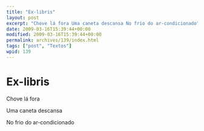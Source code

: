 ```yaml
---
title: "Ex-libris"
layout: post
excerpt: "Chove lá fora Uma caneta descansa No frio do ar-condicionado"
date: 2009-03-16T15:39:44+00:00
modified: 2009-03-16T15:39:44+00:00
permalink: archives/139/index.html
tags: ["post", "Textos"]
wpid: 139
---
```


# Ex-libris

Chove lá fora

Uma caneta descansa

No frio do ar-condicionado